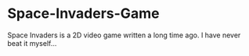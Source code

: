 # Space-Invaders-Game
Space Invaders is a 2D video game written a long time ago. I have never beat it myself...
